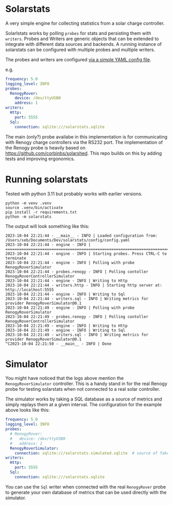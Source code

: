 # Solarstats

A very simple engine for collecting statistics from a solar charge controller.

Solarlstats works by polling `probes` for stats and persisting them with `writers`.  Probes and Writers are generic objects that can be extended to integrate with different data sources and backends. A running instance of solarstats can be configured with multiple probes and multiple writers.

The probes and writers are configured [via a simple YAML config file](config/README.md).

e.g.

```yaml
frequency: 5.0
logging_level: INFO
probes:
  RenogyRover:
    device: /dev/ttyUSB0
    address: 1
writers:
  Http:
    port: 5555
  Sql:
    connection: sqlite:///solarstats.sqlite
```

The main (only?) probe availabe in this implementation is for communicating with Renogy charge controllers via the RS232 port. The implementation of the Renogy probe is heavily based on https://github.com/corbinbs/solarshed. This repo builds on this by adding tests and improving ergonomics.

# Running solarstats

Tested with python 3.11 but probably works with earlier versions.

```
python -m venv .venv
source .venv/bin/activate
pip install -r requirements.txt
python -m solarstats
```

The output will look something like this:
```
2023-10-04 22:21:44 - __main__ - INFO | Loaded configuration from: /Users/seb/Documents/Dev/solarstats/config/config.yaml
2023-10-04 22:21:44 - engine - INFO | ================================================================================
2023-10-04 22:21:44 - engine - INFO | Starting probes. Press CTRL-C to terminate
2023-10-04 22:21:44 - engine - INFO | Polling with probe RenogyRoverSimulator
2023-10-04 22:21:44 - probes.renogy - INFO | Polling contoller RenogyRoverControllerSimulator
2023-10-04 22:21:44 - engine - INFO | Writing to Http
2023-10-04 22:21:44 - writers.http - INFO | Starting http server at: http://localhost:5555
2023-10-04 22:21:44 - engine - INFO | Writing to Sql
2023-10-04 22:21:44 - writers.sql - INFO | Writing metrics for provider RenogyRoverSimulator@0.1
2023-10-04 22:21:49 - engine - INFO | Polling with probe RenogyRoverSimulator
2023-10-04 22:21:49 - probes.renogy - INFO | Polling contoller RenogyRoverControllerSimulator
2023-10-04 22:21:49 - engine - INFO | Writing to Http
2023-10-04 22:21:49 - engine - INFO | Writing to Sql
2023-10-04 22:21:49 - writers.sql - INFO | Writing metrics for provider RenogyRoverSimulator@0.1
^C2023-10-04 22:21:50 - __main__ - INFO | Done
```

# Simulator

You might have noticed that the logs above mention the `RenogyRoverSimulator` controller. This is a
handy stand in for the real Renogy probe for testing solarstats when not connected to a real solar
controller.

The simulator works by taking a SQL database as a source of metrics and simply replays them at a given interval. The configuration for the example above looks like this:

```yaml
frequency: 5.0
logging_level: INFO
probes:
  # RenogyRover:
  #   device: /dev/ttyUSB0
  #   address: 1
  RenogyRoverSimulator:
    connection: sqlite:///solarstats.simulated.sqlite  # source of fake metrics
writers:
  Http:
    port: 5555
  Sql:
    connection: sqlite:///solarstats.sqlite
```

You can use the `Sql` writer when connected with the real `RenogyRover` probe to generate your own database of metrics that can be used directly with the simulator.